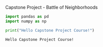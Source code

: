 
Capstone Project - Battle of Neighborhoods 


```python
import pandas as pd
import numpy as np
```


```python
print("Hello Capstone Project Course!")
```

    Hello Capstone Project Course!



```python

```
